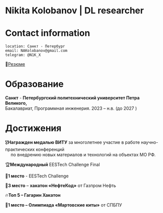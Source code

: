 # Nikita Kolobanov | DL researcher
# Contact information
```
location: Санкт - Петербург
email: NAKolobanov@gmail.com
telegram: @N1K_X
```
📝[Резюме](https://drive.google.com/file/d/1pyCMdWcHW906zk1lNrXC00lU8HbQptQ2/view?usp=drivesdk)
# Образование

**Санкт** - **Петербургский политехнический университет Петра Великого,**\
Бакалавриат, Программная инженерия. 2023 – н.в. (до 2027 )

# Достижения

🎖️**Награжден медалью ВИТУ** за многолетнее участие в работе научно-практических конференций<br />
   &emsp; по внедрению новых материалов и технологий на объектах МО РФ.    
   
🏆**Международный** EESTech Challenge Final

🥇**1 место** - EESTech Challenge

🥉**3 место** – **хакатон «НефтеКод»** от Газпром Нефть

🔥**Топ 5 – Гагарин Хакатон** 

🥇**1 место – Олимпиада «Мартовские киты»** от СПБПУ

